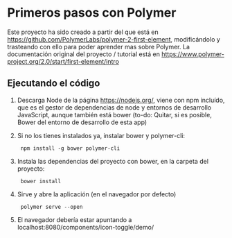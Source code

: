 # Primeros pasos con Polymer

Este proyecto ha sido creado a partir del que está en https://github.com/PolymerLabs/polymer-2-first-element, modificándolo y trasteando
con ello para poder aprender mas sobre Polymer. La documentación original del proyecto / tutorial está en https://www.polymer-project.org/2.0/start/first-element/intro

## Ejecutando el código

1. Descarga Node de la página https://nodejs.org/, viene con npm incluído, que es el gestor de dependencias de node y entornos de desarrollo JavaScript, aunque también está bower (to-do: Quitar, si es posible, Bower del entorno de desarrollo de esta app)

2. Si no los tienes instalados ya, instalar bower y polymer-cli:

        npm install -g bower polymer-cli

3. Instala las dependencias del proyecto con bower, en la carpeta del proyecto:

        bower install

4. Sirve y abre la aplicación (en el navegador por defecto)

        polymer serve --open

5. El navegador debería estar apuntando a localhost:8080/components/icon-toggle/demo/
